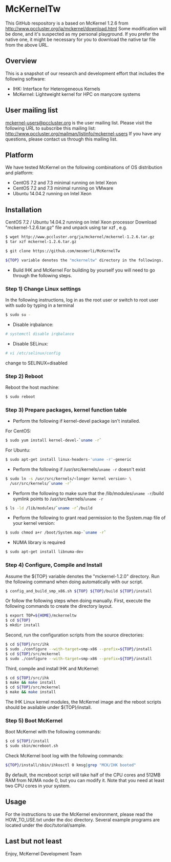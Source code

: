 McKernelTw
==========
This GitHub respository is a based on McKernel 1.2.6 from http://www.pccluster.org/ja/mckernel/download.html
Some modification will be done, and it's suspected as my personal playground.
If you prefer the native one, it might be necessary for you to download the native tar file from the above URL.

Overview
--------
This is a snapshot of our research and development effort that includes
the following software:
 - IHK: Interface for Heterogeneous Kernels
 - McKernel: Lightweight kernel for HPC on manycore systems

User mailing list
-----------------
mckernel-users@pccluster.org is the user mailing list.
Please visit the following URL to subscribe this mailing list:
   http://www.pccluster.org/mailman/listinfo/mckernel-users
If you have any questions, please contact us through this mailing list.

Platform
--------
We have tested McKernel on the following combinations of OS distribution and
platform:
* CentOS 7.2 and 7.3 minimal running on Intel Xeon
* CentOS 7.2 and 7.3 minimal running on VMware
* Ubuntu 14.04.2 running on Intel Xeon

Installation
------------
CentOS 7.2 / Ubuntu 14.04.2 running on Intel Xeon processor
Download "mckernel-1.2.6.tar.gz" file and unpack using tar xzf <filename>,
e.g.
```Bash
$ wget http://www.pccluster.org/ja/mckernel/mckernel-1.2.6.tar.gz
$ tar xzf mckernel-1.2.6.tar.gz

$ git clone https://github.com/mesmerli/McKernelTw

${TOP} variable denotes the "mckerneltw" directory in the followings.
```
* Build IHK and McKernel
For building by yourself you will need to go through the following steps.

### Step 1) Change Linux settings
In the following instructions, log in as the root user or switch to root 
user with sudo by typing in a terminal

```Bash
$ sudo su -
```
* Disable irqbalance:
```Bash
# systemctl disable irqbalance
```
* Disable SELinux:
```Bash
# vi /etc/selinux/config
```
change to SELINUX=disabled

### Step 2) Reboot
Reboot the host machine:
```Bash
$ sudo reboot
```
### Step 3) Prepare packages, kernel function table
* Perform the following if kernel-devel package isn't installed.

For CentOS:
```Bash
$ sudo yum install kernel-devel-`uname -r`
```
For Ubuntu:
```Bash
$ sudo apt-get install linux-headers-'uname -r'-generic
```
* Perform the following if /usr/src/kernels/`uname -r` doesn't exist
```Bash
$ sudo ln -s /usr/src/kernels/<longer kernel version> \
  /usr/src/kernels/`uname -r`
```
* Perform the following to make sure that the
/lib/modules/`uname -r`/build symlink points to /usr/src/kernels/`uname -r`
```Bash
$ ls -ld /lib/modules/`uname -r`/build
```
* Perform the following to grant read permission to the System.map
file of your kernel version:
```Bash
$ sudo chmod a+r /boot/System.map-`uname -r`
```
* NUMA library is required
```Bash
$ sudo apt-get install libnuma-dev 
```
### Step 4) Configure, Compile and Install
Assume the ${TOP} variable denotes the "mckernel-1.2.0" directory.
Run the following command when doing automatically with our script.
```Bash
$ config_and_build_smp_x86.sh ${TOP} ${TOP}/build ${TOP}/install
```
Or follow the following steps when doing manually.
First, execute the following commands to create the directory
layout.
```Bash
$ export TOP=${HOME}/mckerneltw
$ cd ${TOP}
$ mkdir install
```
Second, run the configuration scripts from the source directories:
```Bash
$ cd ${TOP}/src/ihk
$ sudo ./configure --with-target=smp-x86 --prefix=${TOP}/install
$ cd ${TOP}/src/mckernel
$ sudo ./configure --with-target=smp-x86 --prefix=${TOP}/install
```
Third, compile and install IHK and McKernel:
```Bash
$ cd ${TOP}/src/ihk
$ make && make install
$ cd ${TOP}/src/mckernel
$ make && make install
```
The IHK Linux kernel modules, the McKernel image and the reboot scripts
should be available under ${TOP}/install.

### Step 5) Boot McKernel
Boot McKernel with the following commands:
```Bash
$ cd ${TOP}/install
$ sudo sbin/mcreboot.sh
```
Check McKernel boot log with the following commands:
```Bash
${TOP}/install/sbin/ihkosctl 0 kmsg|grep "MCK/IHK booted"
```
By default, the mcreboot script will take half of the CPU cores and
512MB RAM from NUMA node 0, but you can modify it. Note that you
need at least two CPU cores in your system.

Usage
-----
For the instructions to use the McKernel environment, please read the
HOW_TO_USE.txt under the doc directory.  Several example programs are located
under the doc/tutorial/sample.

Last but not least
------------------
Enjoy,
	McKernel Development Team
